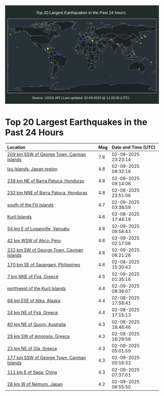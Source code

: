 ![Map](./map.png)

# Top 20 Largest Earthquakes in the Past 24 Hours

| Location | Mag | Date and Time (UTC) |
|:---|:---|:---|
| [209 km SSW of George Town, Cayman Islands](https://earthquake.usgs.gov/earthquakes/eventpage/us7000pcdl) | 7.6 | 02-08-2025 23:23:14 |
| [Izu Islands, Japan region](https://earthquake.usgs.gov/earthquakes/eventpage/us7000pcgk) | 4.8 | 02-09-2025 08:32:18 |
| [238 km NE of Barra Patuca, Honduras](https://earthquake.usgs.gov/earthquakes/eventpage/us7000pcgn) | 4.8 | 02-09-2025 09:14:08 |
| [232 km NNE of Barra Patuca, Honduras](https://earthquake.usgs.gov/earthquakes/eventpage/us7000pcdu) | 4.8 | 02-08-2025 23:51:06 |
| [south of the Fiji Islands](https://earthquake.usgs.gov/earthquakes/eventpage/us7000pcf1) | 4.7 | 02-09-2025 03:38:59 |
| [Kuril Islands](https://earthquake.usgs.gov/earthquakes/eventpage/us7000pccq) | 4.6 | 02-08-2025 17:44:19 |
| [54 km E of Luganville, Vanuatu](https://earthquake.usgs.gov/earthquakes/eventpage/us7000pcgw) | 4.6 | 02-09-2025 09:58:43 |
| [42 km WSW of Atico, Peru](https://earthquake.usgs.gov/earthquakes/eventpage/us7000pcec) | 4.6 | 02-09-2025 02:17:06 |
| [232 km SW of George Town, Cayman Islands](https://earthquake.usgs.gov/earthquakes/eventpage/us7000pcgc) | 4.6 | 02-09-2025 08:21:28 |
| [170 km SE of Sarangani, Philippines](https://earthquake.usgs.gov/earthquakes/eventpage/us7000pcbx) | 4.6 | 02-08-2025 15:30:43 |
| [7 km NNE of Firá, Greece](https://earthquake.usgs.gov/earthquakes/eventpage/us7000pce5) | 4.5 | 02-09-2025 01:35:16 |
| [northwest of the Kuril Islands](https://earthquake.usgs.gov/earthquakes/eventpage/us7000pcgj) | 4.4 | 02-09-2025 08:36:07 |
| [68 km ESE of Atka, Alaska](https://earthquake.usgs.gov/earthquakes/eventpage/us7000pcdc) | 4.4 | 02-08-2025 17:58:41 |
| [24 km NE of Firá, Greece](https://earthquake.usgs.gov/earthquakes/eventpage/us7000pcch) | 4.4 | 02-08-2025 17:15:13 |
| [80 km NE of Quorn, Australia](https://earthquake.usgs.gov/earthquakes/eventpage/us7000pccz) | 4.3 | 02-08-2025 18:48:46 |
| [29 km SW of Amorgós, Greece](https://earthquake.usgs.gov/earthquakes/eventpage/us7000pcc8) | 4.3 | 02-08-2025 16:29:58 |
| [23 km NE of Oía, Greece](https://earthquake.usgs.gov/earthquakes/eventpage/us7000pcfe) | 4.3 | 02-09-2025 05:01:59 |
| [177 km SSW of George Town, Cayman Islands](https://earthquake.usgs.gov/earthquakes/eventpage/us7000pcdw) | 4.3 | 02-09-2025 00:16:33 |
| [111 km E of Saga, China](https://earthquake.usgs.gov/earthquakes/eventpage/us7000pcg9) | 4.3 | 02-09-2025 07:37:01 |
| [28 km W of Nemuro, Japan](https://earthquake.usgs.gov/earthquakes/eventpage/us7000pcg1) | 4.2 | 02-09-2025 06:55:50 |
